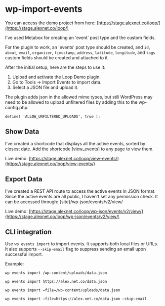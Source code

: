 # wp-import-events

You can access the demo project from here: [https://stage.alexnet.co/loop/](https://stage.alexnet.co/loop/)

I've used Metabox for creating an 'event' post type and the custom fields.

For the plugin to work, an 'events' post type should be created, and `id`, `about`, `email`, `organizer`, `timestamp`, `address`, `latitude`, `longitude`, and `tags` custom fields should be created and attached to it. 

After the initial setup, here are the steps to use it:

1. Upload and activate the Loop Demo plugin.
2. Go to Tools → Import Events to import data.
3. Select a JSON file and upload it.

The plugin adds json in the allowed mime types, but still WordPress may need to be allowed to upload unfiltered files by adding this to the wp-config.php:

`define( 'ALLOW_UNFILTERED_UPLOADS', true );`

## Show Data

I've created a shortcode that displays all the active events, sorted by closest date.
Add the shortcode [view_events] to any page to view them.

Live demo: [https://stage.alexnet.co/loop/view-events/](https://stage.alexnet.co/loop/view-events/)

## Export Data

I've created a REST API route to access the active events in JSON format. Since the active events are all public, I haven't set any permission check.
It can be accessed through: {site}/wp-json/events/v2/view/

Live demo: [https://stage.alexnet.co/loop/wp-json/events/v2/view/](https://stage.alexnet.co/loop/wp-json/events/v2/view/)

## CLI integration

Use `wp events import` to import events. It supports both local files or URLs. It also supports `--skip-email` flag to suppress sending an email upon successful import.

Example:

```
wp events import /wp-content/uploads/data.json

wp events import https://alex.net.co/data.json

wp events import —file=/wp-content/uploads/data.json

wp events import —file=https://alex.net.co/data.json —skip-email
```

